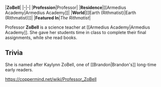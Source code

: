 |**ZoBell**|
|-|-|
|**Profession**|Professor|
|**Residence**|[[Armedius Academy\|Armedius Academy]]|
|**World**|[[Earth (Rithmatist)\|Earth (Rithmatist)]]|
|**Featured In**|*The Rithmatist*|

Professor **ZoBell** is a science teacher at [[Armedius Academy\|Armedius Academy]].
She gave her students time in class to complete their final assignments, while she read books.

## Trivia
She is named after Kaylynn ZoBell, one of [[Brandon\|Brandon's]] long-time early readers.


https://coppermind.net/wiki/Professor_ZoBell